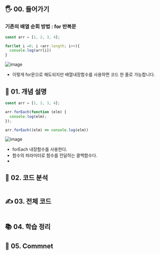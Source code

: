 ## 🖐 00. 들어가기
### 기존의 배열 순회 방법 : for 반복문
```js
const arr = [1, 2, 3, 4];

for(let i =0; i <arr.length; i++){
  console.log(arr[i])
}
```
![image](https://user-images.githubusercontent.com/86208370/178095443-c9aa347f-9820-42b7-b9ba-5b03a444cd7c.png)
- 이렇게 for문으로 해도되지만 배열내장함수를 사용하면 코드 한 줄로 가능합니다.

## 📌 01. 개념 설명
```js
const arr = [1, 2, 3, 4];

arr.forEach(function (elm) {
  console.log(elm);
});

arr.forEach((elm) => console.log(elm))
```
![image](https://user-images.githubusercontent.com/86208370/178095706-244e0bdf-ab34-492d-8e1b-0e628d078947.png)
- forEach 내장함수를 사용한다.
- 함수의 파라미터로 함수를 전달하는 콜백함수다.
- 

## 🍳 02. 코드 분석
```js

```
## ✍ 03. 전체 코드
```js

```
## 📚 04. 학습 정리

## 🤔 05. Commnet 
